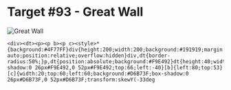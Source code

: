 # Target #93 - Great Wall

![Great Wall](https://cssbattle.dev/targets/93.png)

```
<div><dt><p><p b><p c><style>*{background:#4F77FF}div{height:200;width:200;background:#191919;margin:50 auto;position:relative;overflow:hidden}div,dt{border-radius:50%;}p,dt{position:absolute;background:#F9E492}dt{height:40;width:40;top:40;left:40}p{height:16;width:100;box-shadow:0 26px#F9E492,0 52px#F9E492;top:66;left:-40}[b]{left:80;top:53}[c]{width:20;top:60;left:60;background:#D6B73F;box-shadow:0 26px#D6B73F,0 52px#D6B73F;transform:skewY(-33deg
```
